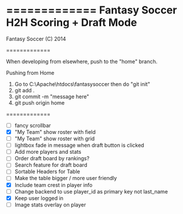 =============
Fantasy Soccer H2H Scoring + Draft Mode
=============

Fantasy Soccer (C) 2014

=============

When developing from elsewhere, push to the "home" branch. 

Pushing from Home
1. Go to C:\Apache\htdocs\fantasysoccer then do "git init"
2. git add . 
3. git commit -m "message here"
4. git push origin home

=============
- [ ] fancy scrollbar
- [x] "My Team" show roster with field
- [ ] "My Team" show roster with grid
- [ ] lightbox fade in message when draft button is clicked
- [ ] Add more players and stats
- [ ] Order draft board by rankings?
- [ ] Search feature for draft board
- [ ] Sortable Headers for Table
- [ ] Make the table bigger / more user friendly
- [x] Include team crest in player info
- [ ] Change backend to use player_id as primary key not last_name
- [x] Keep user logged in
- [ ] Image stats overlay on player